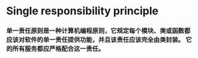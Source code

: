 # Single responsibility principle
### 单一责任原则是一种计算机编程原则，它规定每个模块、类或函数都应该对软件的单一责任提供功能，并且该责任应该完全由类封装。 它的所有服务都应严格配合这一责任。
